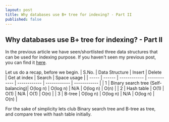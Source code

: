 ```yaml
---
layout: post
title: Why databases use B+ tree for indexing? - Part II
published: false
---
```


## Why databases use B+ tree for indexing? - Part II

In the previous article we have seen/shortlisted three data structures that can be used for indexing purpose. If you haven't seen my previous post, you can find it [here](https://rajatgl17.github.io/blog/2020/04/19/why-b-tree-index-part-1.html).

Let us do a recap, before we begin.
| S.No. | Data Structure | Insert | Delete | Get at index | Search | Space usage |
| ----- | ------ | ------------ | ------------ | ------------ | ------------ | ------------ |
| 1 | Binary search tree (Self-balancing)| O(log n) | O(log n) | N/A | O(log n) | O(n) |
| 2 | Hash table | O(1) | O(1) | N/A | O(1) | O(n) |
| 3 | B-tree | O(log n) | O(log n) | N/A | O(log n) | O(n) |

For the sake of simplicity lets club Binary search tree and B-tree as tree, and compare tree with hash table initially.
